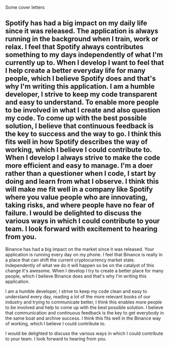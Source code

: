 Some cover letters

Spotify has had a big impact on my daily life since it was released. The application is always running in the background when I train, work or relax. I feel that Spotify always contributes something to my days independently of what I'm currently up to. When I develop I want to feel that I help create a better everyday life for many people, which I believe Spotify does and that's why I'm writing this application.
I am a humble developer, I strive to keep my code transparent and easy to understand. To enable more people to be involved in what I create and also question my code. To come up with the best possible solution, I believe that continuous feedback is the key to success and the way to go. I think this fits well in how Spotify describes the way of working, which I believe I could contribute to.
When I develop I always strive to make the code more efficient and easy to manage. I'm a doer rather than a questioner when I code, I start by doing and learn from what I observe. I think this will make me fit well in a company like Spotify where you value people who are innovating, taking risks, and where people have no fear of failure.
I would be delighted to discuss the various ways in which I could contribute to your team. I look forward with excitement to hearing from you.
---
Binance has had a big impact on the market since it was released. 
Your application is running every day on my phone.
I feel that Binance is really in a place that can shift the current cryptocurrency market state.
Independently of what we do it will happen so be on the catalyst of this change it's awesome.
When I develop I try to create a better place for many people, which I believe Binance does and that's why I'm writing this application.

I am a humble developer, I strive to keep my code clean and easy to understand every day, reading a lot of the more relevant books of our industry and trying to communicate better, I think this enables more people to be involved and help to come up with the best possible solution.
I believe that communication and continuous feedback is the key to get everybody in the same boat and archive success.
I think this fits well in the Binance way of working, which I believe I could contribute to.

I would be delighted to discuss the various ways in which I could contribute to your team. I look forward to hearing from you.
